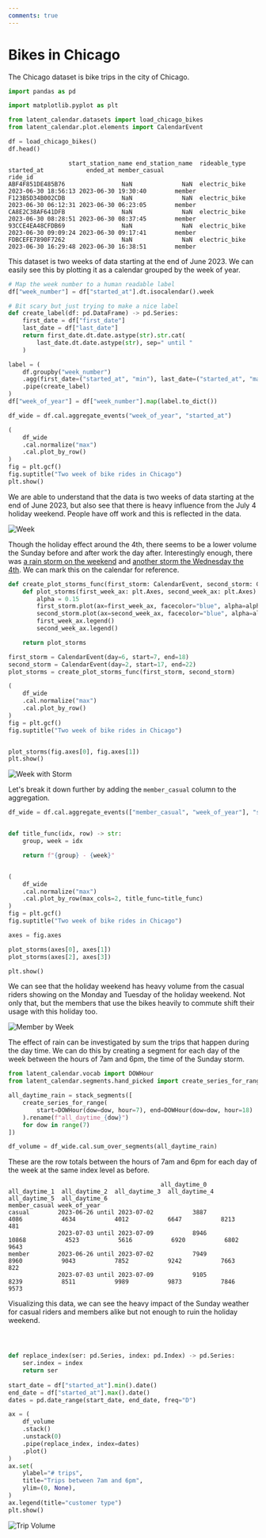 ```yaml
---
comments: true 
---
```

# Bikes in Chicago

The Chicago dataset is bike trips in the city of Chicago.

```python
import pandas as pd

import matplotlib.pyplot as plt

from latent_calendar.datasets import load_chicago_bikes
from latent_calendar.plot.elements import CalendarEvent

df = load_chicago_bikes()
df.head()
```

```text
                 start_station_name end_station_name  rideable_type          started_at            ended_at member_casual
ride_id
ABF4F851DE485B76                NaN              NaN  electric_bike 2023-06-30 18:56:13 2023-06-30 19:30:40        member
F123B5D34B002CDB                NaN              NaN  electric_bike 2023-06-30 06:12:31 2023-06-30 06:23:05        member
CA8E2C38AF641DFB                NaN              NaN  electric_bike 2023-06-30 08:28:51 2023-06-30 08:37:45        member
93CCE4EA48CFDB69                NaN              NaN  electric_bike 2023-06-30 09:09:24 2023-06-30 09:17:41        member
FDBCEFE7890F7262                NaN              NaN  electric_bike 2023-06-30 16:29:48 2023-06-30 16:38:51        member
```

This dataset is two weeks of data starting at the end of June 2023. We can easily see this by plotting it as a calendar grouped by the week of year. 

```python 
# Map the week number to a human readable label
df["week_number"] = df["started_at"].dt.isocalendar().week

# Bit scary but just trying to make a nice label
def create_label(df: pd.DataFrame) -> pd.Series:
    first_date = df["first_date"]
    last_date = df["last_date"]
    return first_date.dt.date.astype(str).str.cat(
        last_date.dt.date.astype(str), sep=" until "
    )

label = (
    df.groupby("week_number")
    .agg(first_date=("started_at", "min"), last_date=("started_at", "max"))
    .pipe(create_label)
)
df["week_of_year"] = df["week_number"].map(label.to_dict())

df_wide = df.cal.aggregate_events("week_of_year", "started_at")

(
    df_wide
    .cal.normalize("max")
    .cal.plot_by_row()
)
fig = plt.gcf()
fig.suptitle("Two week of bike rides in Chicago")
plt.show()
```

We are able to understand that the data is two weeks of data starting at the end of June 2023, but also see that there is heavy influence from the July 4 holiday weekend. People have off work and this is reflected in the data.

![Week](../../images/week.png)

Though the holiday effect around the 4th, there seems to be a lower volume the Sunday before and after work the day after. Interestingly enough, there was [a rain storm on the weekend](https://www.wunderground.com/history/daily/us/il/chicago/KMDW/date/2023-7-2) and  [another storm the Wednesday the 4th](https://www.wunderground.com/history/daily/KMDW/date/2023-7-5). We can mark this on the calendar for reference.

```python
def create_plot_storms_func(first_storm: CalendarEvent, second_storm: CalendarEvent):
    def plot_storms(first_week_ax: plt.Axes, second_week_ax: plt.Axes):
        alpha = 0.15
        first_storm.plot(ax=first_week_ax, facecolor="blue", alpha=alpha, label="rain storm")
        second_storm.plot(ax=second_week_ax, facecolor="blue", alpha=alpha, label="rain storm")
        first_week_ax.legend()
        second_week_ax.legend()

    return plot_storms

first_storm = CalendarEvent(day=6, start=7, end=18)
second_storm = CalendarEvent(day=2, start=17, end=22)
plot_storms = create_plot_storms_func(first_storm, second_storm)

(
    df_wide
    .cal.normalize("max")
    .cal.plot_by_row()
)
fig = plt.gcf()
fig.suptitle("Two week of bike rides in Chicago")


plot_storms(fig.axes[0], fig.axes[1])
plt.show()
```

![Week with Storm](../../images/week-w-storm.png)


Let's break it down further by adding the `member_casual` column to the aggregation.

```python
df_wide = df.cal.aggregate_events(["member_casual", "week_of_year"], "started_at")


def title_func(idx, row) -> str:
    group, week = idx

    return f"{group} - {week}"


(
    df_wide
    .cal.normalize("max")
    .cal.plot_by_row(max_cols=2, title_func=title_func)
)
fig = plt.gcf()
fig.suptitle("Two week of bike rides in Chicago")

axes = fig.axes

plot_storms(axes[0], axes[1])
plot_storms(axes[2], axes[3])

plt.show()
```

We can see that the holiday weekend has heavy volume from the casual riders showing on the Monday and Tuesday of the holiday weekend. Not only that, but the members that use the bikes heavily to commute shift their usage with this holiday too. 

![Member by Week](../../images/member-by-week-w-storm.png)


The effect of rain can be investigated by sum the trips that happen during the day time. We can do this by creating a segment for each day of the week between the hours of 7am and 6pm, the time of the Sunday storm. 

```python
from latent_calendar.vocab import DOWHour
from latent_calendar.segments.hand_picked import create_series_for_range, stack_segments

all_daytime_rain = stack_segments([
    create_series_for_range(
        start=DOWHour(dow=dow, hour=7), end=DOWHour(dow=dow, hour=18)
    ).rename(f"all_daytime_{dow}")
    for dow in range(7)
])

df_volume = df_wide.cal.sum_over_segments(all_daytime_rain)
```

These are the row totals between the hours of 7am and 6pm for each day of the week at the same index level as before.


```text
                                           all_daytime_0  all_daytime_1  all_daytime_2  all_daytime_3  all_daytime_4  all_daytime_5  all_daytime_6
member_casual week_of_year
casual        2023-06-26 until 2023-07-02           3887           4086           4634           4012           6647           8213            481
              2023-07-03 until 2023-07-09           8946          10868           4523           5616           6920           6802           9643
member        2023-06-26 until 2023-07-02           7949           8960           9043           7852           9242           7663            822
              2023-07-03 until 2023-07-09           9105           8239           8511           9989           9873           7846           9573
```


Visualizing this data, we can see the heavy impact of the Sunday weather for casual riders and members alike but not enough to ruin the holiday weekend.

```python



def replace_index(ser: pd.Series, index: pd.Index) -> pd.Series: 
    ser.index = index 
    return ser
    
start_date = df["started_at"].min().date()
end_date = df["started_at"].max().date()
dates = pd.date_range(start_date, end_date, freq="D")

ax = (
    df_volume
    .stack()
    .unstack(0)
    .pipe(replace_index, index=dates)
    .plot()
)
ax.set(
    ylabel="# trips",
    title="Trips between 7am and 6pm",
    ylim=(0, None),
)
ax.legend(title="customer type")
plt.show()
```

![Trip Volume](../../images/trip-volume.png)